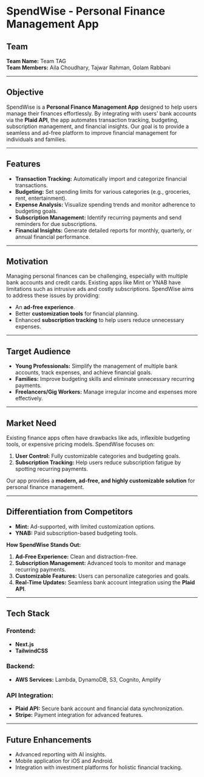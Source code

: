 # SpendWise - Personal Finance Management App

## Team

**Team Name:** Team TAG  
**Team Members:** Aila Choudhary, Tajwar Rahman, Golam Rabbani

---

## Objective

SpendWise is a **Personal Finance Management App** designed to help users manage their finances effortlessly. By integrating with users’ bank accounts via the **Plaid API**, the app automates transaction tracking, budgeting, subscription management, and financial insights. Our goal is to provide a seamless and ad-free platform to improve financial management for individuals and families.

---

## Features

- **Transaction Tracking:** Automatically import and categorize financial transactions.
- **Budgeting:** Set spending limits for various categories (e.g., groceries, rent, entertainment).
- **Expense Analysis:** Visualize spending trends and monitor adherence to budgeting goals.
- **Subscription Management:** Identify recurring payments and send reminders for due subscriptions.
- **Financial Insights:** Generate detailed reports for monthly, quarterly, or annual financial performance.

---

## Motivation

Managing personal finances can be challenging, especially with multiple bank accounts and credit cards. Existing apps like Mint or YNAB have limitations such as intrusive ads and costly subscriptions. SpendWise aims to address these issues by providing:

- An **ad-free experience**.
- Better **customization tools** for financial planning.
- Enhanced **subscription tracking** to help users reduce unnecessary expenses.

---

## Target Audience

- **Young Professionals:** Simplify the management of multiple bank accounts, track expenses, and achieve financial goals.
- **Families:** Improve budgeting skills and eliminate unnecessary recurring payments.
- **Freelancers/Gig Workers:** Manage irregular income and expenses more effectively.

---

## Market Need

Existing finance apps often have drawbacks like ads, inflexible budgeting tools, or expensive pricing models. SpendWise focuses on:

1. **User Control:** Fully customizable categories and budgeting goals.
2. **Subscription Tracking:** Help users reduce subscription fatigue by spotting recurring payments.

Our app provides a **modern, ad-free, and highly customizable solution** for personal finance management.

---

## Differentiation from Competitors

- **Mint:** Ad-supported, with limited customization options.
- **YNAB:** Paid subscription-based budgeting tools.

**How SpendWise Stands Out:**

1. **Ad-Free Experience:** Clean and distraction-free.
2. **Subscription Management:** Advanced tools to monitor and manage recurring payments.
3. **Customizable Features:** Users can personalize categories and goals.
4. **Real-Time Updates:** Seamless bank account integration using the **Plaid API**.

---

## Tech Stack

### Frontend:

- **Next.js**
- **TailwindCSS**

### Backend:

- **AWS Services:** Lambda, DynamoDB, S3, Cognito, Amplify

### API Integration:

- **Plaid API:** Secure bank account and financial data synchronization.
- **Stripe:** Payment integration for advanced features.

---

## Future Enhancements

- Advanced reporting with AI insights.
- Mobile application for iOS and Android.
- Integration with investment platforms for holistic financial tracking.
